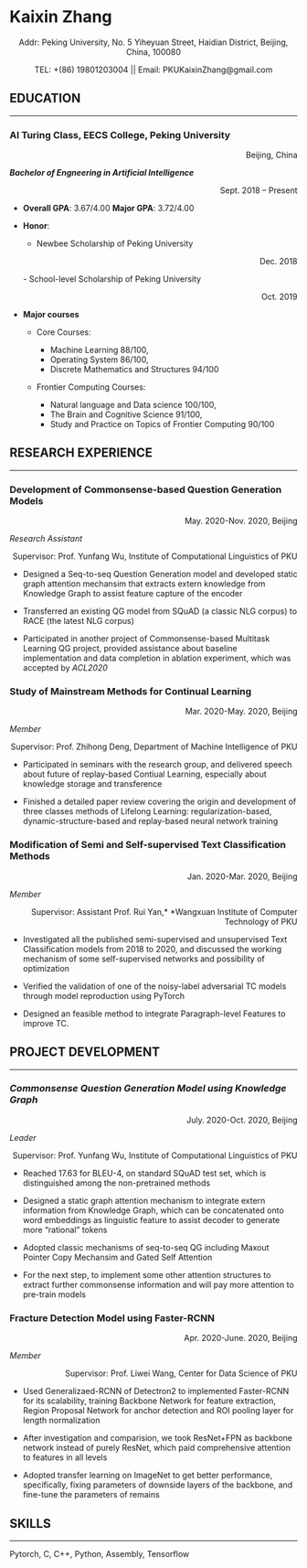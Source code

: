 # Kaixin Zhang

<p align="center">Addr: Peking University, No. 5 Yiheyuan Street, Haidian District,
Beijing, China, 100080</p>

<p align="center">TEL: +(86) 19801203004 || Email: PKUKaixinZhang@gmail.com</p>




## EDUCATION
____
### **AI Turing Class, EECS College, Peking University**                             
<p align="right">Beijing, China</p>

***Bachelor of Engneering in Artificial Intelligence***                         
<p align="right">Sept. 2018 – Present</p>

- **Overall GPA**: 3.67/4.00
**Major GPA**: 3.72/4.00

- **Honor**: 
    - Newbee Scholarship of Peking University 
    <p align="right">Dec. 2018</p>
    - School-level Scholarship of Peking University 
    <p align="right">Oct. 2019</p>

- **Major courses**

    - Core Courses:
        - Machine Learning 88/100,
        - Operating System 86/100,
        - Discrete Mathematics and Structures 94/100

    - Frontier Computing Courses:
        - Natural language and Data science 100/100,
        - The Brain and Cognitive Science 91/100,
        - Study and Practice on Topics of Frontier Computing 90/100



## **RESEARCH EXPERIENCE**
_____
### **Development of Commonsense-based Question Generation Models**                 
<p align="right">May. 2020-Nov. 2020, Beijing</p>

*Research Assistant* 
<p align="right">Supervisor: Prof. Yunfang Wu, Institute of Computational Linguistics of PKU</p>

-   Designed a Seq-to-seq Question Generation model and developed static graph attention mechansim that extracts extern knowledge from Knowledge Graph to assist feature capture of the encoder

-   Transferred an existing QG model from SQuAD (a classic NLG corpus) to RACE (the latest NLG corpus)

-   Participated in another project of Commonsense-based Multitask Learning QG project, provided assistance about baseline implementation and data completion in ablation experiment, which was accepted by *ACL2020*

### **Study of Mainstream Methods for Continual Learning**                          
<p align="right">Mar. 2020-May. 2020, Beijing</p>

*Member* 
<p align="right">Supervisor: Prof. Zhihong Deng, Department of Machine Intelligence of PKU</p>

-   Participated in seminars with the research group, and delivered speech about future of replay-based Contiual Learning, especially about knowledge storage and transference

-   Finished a detailed paper review covering the origin and development of three classes methods of Lifelong Learning: regularization-based, dynamic-structure-based and replay-based neural network training

### **Modification of Semi and Self-supervised Text Classification Methods**        
<p align="right">Jan. 2020-Mar. 2020, Beijing</p>

*Member* 
<p align="right">Supervisor: Assistant Prof. Rui Yan,* *Wangxuan Institute of Computer Technology of PKU</p>

-   Investigated all the published semi-supervised and unsupervised Text Classification models from 2018 to 2020, and discussed the working mechanism of some self-supervised networks and possibility of optimization

-   Verified the validation of one of the noisy-label adversarial TC models through model reproduction using PyTorch

-   Designed an feasible method to integrate Paragraph-level Features to improve TC.



## **PROJECT DEVELOPMENT**
_____
### ***Commonsense Question Generation Model using Knowledge Graph***               
<p align="right">July. 2020-Oct. 2020, Beijing</p>

*Leader* 
<p align="right">Supervisor: Prof. Yunfang Wu, Institute of Computational Linguistics of PKU</p>

-   Reached 17.63 for BLEU-4, on standard SQuAD test set, which is distinguished among the non-pretrained methods

-   Designed a static graph attention mechanism to integrate extern information from Knowledge Graph, which can be concatenated onto word embeddings as linguistic feature to assist decoder to generate more “rational” tokens

-   Adopted classic mechanisms of seq-to-seq QG including Maxout Pointer Copy Mechansim and Gated Self Attention

-   For the next step, to implement some other attention structures to extract further commonsense information and will pay more attention to pre-train models

### **Fracture Detection Model using Faster-RCNN** 
<p align="right">Apr. 2020-June. 2020, Beijing</p>

*Member* 
<p align="right">Supervisor: Prof. Liwei Wang, Center for Data Science of PKU</p>

-   Used Generalizaed-RCNN of Detectron2 to implemented Faster-RCNN for its scalability, training Backbone Network for feature extraction, Region Proposal Network for anchor detection and ROI pooling layer for length normalization

-   After investigation and comparision, we took ResNet+FPN as backbone network instead of purely ResNet, which paid comprehensive attention to features in all levels

-   Adopted transfer learning on ImageNet to get better performance, specifically, fixing parameters of downside layers of the backbone, and fine-tune the parameters of remains



## **SKILLS**
____
Pytorch, C, C++, Python, Assembly, Tensorflow

